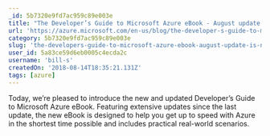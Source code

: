```yaml
---
_id: 5b7320e9fd7ac959c89e003e
title: "The Developer’s Guide to Microsoft Azure eBook - August update is now available"
url: 'https://azure.microsoft.com/en-us/blog/the-developer-s-guide-to-microsoft-azure-ebook-august-update-is-now-available/'
category: 5b7320e9fd7ac959c89e003e
slug: 'the-developers-guide-to-microsoft-azure-ebook-august-update-is-now-available'
user_id: 5a83ce59d6eb0005c4ecda2c
username: 'bill-s'
createdOn: '2018-08-14T18:35:21.131Z'
tags: [azure]
---
```


Today, we’re pleased to introduce the new and updated Developer’s Guide to Microsoft Azure eBook. Featuring extensive updates since the last update, the new eBook is designed to help you get up to speed with Azure in the shortest time possible and includes practical real-world scenarios.



